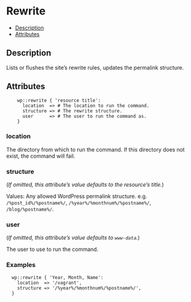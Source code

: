 # Rewrite

* [Description](/classes/rewrite.html#description)
* [Attributes](/classes/rewrite.html#attributes)

## Description

Lists or flushes the site’s rewrite rules, updates the permalink structure.

## Attributes
```puppet
    wp::rewrite { 'resource title':
      location  => # The location to run the command.
      structure => # The rewrite structure.
      user      => # The user to run the command as.
    }
```

### location

The directory from which to run the command. If this directory does not exist, the command will fail.

### structure

(*If omitted, this attribute’s value defaults to the resource’s title.*)

Values: Any allowed WordPress permalink structure. e.g. `/%post_id%/%postname%/`, `/%year%/%monthnum%/%postname%/`, `/blog/%postname%/`.

### user

(*If omitted, this attribute’s value defaults to `www-data`.*)

The user to use to run the command.

### Examples

```puppet
  wp::rewrite { 'Year, Month, Name':
    location  => '/vagrant',
    structure => '/%year%/%monthnum%/%postname%/', 
  }
```

